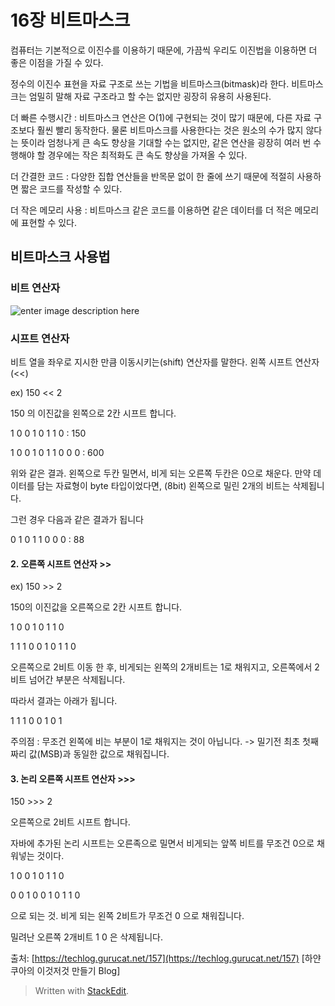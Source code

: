 # 16장 비트마스크

컴퓨터는 기본적으로 이진수를 이용하기 때문에, 가끔씩 우리도 이진법을 이용하면  더 좋은 이점을 가질 수 있다. 

정수의 이진수 표현을 자료 구조로 쓰는 기법을 비트마스크(bitmask)라 한다. 비트마스크는 엄밀히 말해 자료 구조라고 할 수는 없지만 굉장히 유용히 사용된다. 

더 빠른 수행시간
: 비트마스크 연산은 O(1)에 구현되는 것이 많기 때문에, 다른 자료 구조보다 훨씬 빨리 동작한다. 물론 비트마스크를 사용한다는 것은 원소의 수가 많지 않다는 뜻이라 엄청나게 큰 속도 향상을 기대할 수는 없지만, 같은 연산을 굉장히 여러 번 수행해야 할 경우에는 작은 최적화도 큰 속도 향상을 가져올 수 있다.

더 간결한 코드 
: 다양한 집합 연산들을 반목문 없이 한 줄에 쓰기 때문에 적절히 사용하면 짧은 코드를 작성할 수 있다. 

더 작은 메모리 사용
: 비트마스크 같은 코드를 이용하면 같은 데이터를 더 적은 메모리에 표현할 수 있다. 


## 비트마스크 사용법

### 비트 연산자

![enter image description here](https://lh3.googleusercontent.com/proxy/q2jrYrA9rjj-TgLZeL6RMbq9RGKuo1E_ws3N_K1GO6iJP4iW40e5wrmiafZWGmNkuZ4KJfA9n5vRQaWl9tuXO1VEXPLr-C-V72qPgVmrAOQhpzBJ7Wf9cawRZxDziEc0a9yaqqyjtD8bDUBfOwzk3IRxew)

### 시프트 연산자

비트 열을 좌우로 지시한 만큼 이동시키는(shift) 연산자를 말한다.
왼쪽 시프트 연산자 (<<)

ex) 150 << 2

150 의 이진값을 왼쪽으로 2칸 시프트 합니다.

1 0 0 1 0 1 1 0 : 150

1 0 0 1 0 1 1 0 0 0 : 600

위와 같은 결과. 왼쪽으로 두칸 밀면서, 비게 되는 오른쪽 두칸은 0으로 채운다.
만약 데이터를 담는 자료형이 byte 타입이었다면, (8bit) 왼쪽으로 밀린 2개의 비트는 삭제됩니다.

  

그런 경우 다음과 같은 결과가 됩니다

0 1 0 1 1 0 0 0 : 88

  

#### 2. 오른쪽 시프트 연산자 >>

ex) 150 >> 2

150의 이진값을 오른쪽으로 2칸 시프트 합니다.

  

1 0 0 1 0 1 1 0

1 1 1 0 0 1 0 1 1 0

  

오른쪽으로 2비트 이동 한 후, 비게되는 왼쪽의 2개비트는 1로 채워지고, 오른쪽에서 2비트 넘어간 부분은 삭제됩니다.

따라서 결과는 아래가 됩니다.

1 1 1 0 0 1 0 1

  

주의점 : 무조건 왼쪽에 비는 부분이 1로 채워지는 것이 아닙니다. -> 밀기전 최초 첫째짜리 값(MSB)과 동일한 값으로 채워집니다.

  

  

#### 3. 논리 오른쪽 시프트 연산자 >>>

150 >>> 2

오른쪽으로 2비트 시프트 합니다.

  

자바에 추가된 논리 시프트는 오른족으로 밀면서 비게되는 앞쪽 비트를 무조건 0으로 채워넣는 것이다.

  

1 0 0 1 0 1 1 0

0 0 1 0 0 1 0 1 1 0

  

으로 되는 것. 비게 되는 왼쪽 2비트가 무조건 0 으로 채워집니다.

밀려난 오른쪽 2개비트 1 0 은 삭제됩니다.

  
  
출처: [https://techlog.gurucat.net/157](https://techlog.gurucat.net/157) [하얀쿠아의 이것저것 만들기 Blog]

> Written with [StackEdit](https://stackedit.io/).
<!--stackedit_data:
eyJoaXN0b3J5IjpbMjEzNTY5NDQ3NCwyMjA2NzY2MCwtNzE1Mz
QyODIzLC0zNDM4MjA3MDksMTg2NTU5ODQ4MCw5OTk5OTA2MTMs
LTE2Mzc5NTgzMTJdfQ==
-->